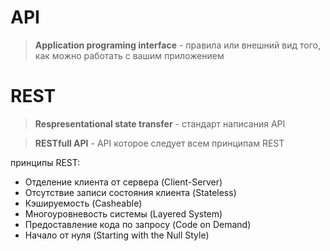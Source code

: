 # API 
> **Application programing interface** - правила или внешний вид того, как можно работать с вашим приложением 

# REST 
> **Respresentational state transfer** - стандарт написания API

> **RESTfull API** - API которое следует всем принципам REST

принципы REST:
* Отделение клиента от сервера (Client-Server)
* Отсутствие записи состояния клиента (Stateless)
* Кэшируемость (Casheable)
* Многоуровневость системы (Layered System)
* Предоставление кода по запросу (Code on Demand)
* Начало от нуля (Starting with the Null Style)
